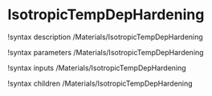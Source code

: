 <!-- MOOSE Documentation Stub: Remove this when content is added. -->

# IsotropicTempDepHardening

!syntax description /Materials/IsotropicTempDepHardening

!syntax parameters /Materials/IsotropicTempDepHardening

!syntax inputs /Materials/IsotropicTempDepHardening

!syntax children /Materials/IsotropicTempDepHardening
